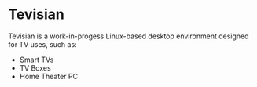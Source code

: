 # Tevisian

Tevisian is a work-in-progess Linux-based desktop environment designed for TV uses, such as:
<ul>
    <li>Smart TVs</li>
    <li>TV Boxes</li>
    <li>Home Theater PC</li>
</ul>